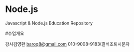 # Node.js
Javascript &amp; Node.js Education Repository

#수업개요

강사김영환
baroq8@gmail.com
010-9008-9183(결석조퇴시문자
